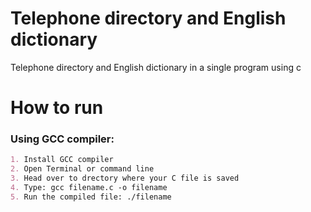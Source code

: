 # Telephone directory and English dictionary
Telephone directory and English dictionary in a single program using c

# How to run
### Using GCC compiler:
```markdown
1. Install GCC compiler
2. Open Terminal or command line
3. Head over to drectory where your C file is saved
4. Type: gcc filename.c -o filename
5. Run the compiled file: ./filename
